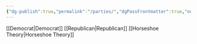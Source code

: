```yaml
---
{"dg-publish":true,"permalink":"/parties/","dgPassFrontmatter":true,"noteIcon":"","created":"","updated":""}
---
```


[[Democrat\|Democrat]]
[[Republican\|Republican]]
[[Horseshoe Theory\|Horseshoe Theory]]
